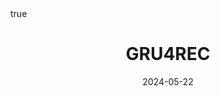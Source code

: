 ---
order: 13
title: GRU4REC
date: 2024-05-22
categories: [Research Interest, Recommender System]
tags: [Paper Review, Data Mining, RecSys, Sequential RecSys, Deep Learning, RNN]
math: true
description: >-
    <ul type="square">
    <li><strong>Title</strong>: <a href="https://arxiv.org/abs/1511.06939"><em>Session-based Recommendations with Recurrent Neural Networks</em></a></li>
    <li><strong>Author</strong>: <em>Hidasi et al.</em></li>
    <li><strong>Publisher</strong>: <em>ICLR</em></li>
    <li><strong>Published</strong>: <em>2016</em></li>
    </ul>
image:
    path: /_post_refer_img/RecommenderSystem/Thumbnail.jpg
---
